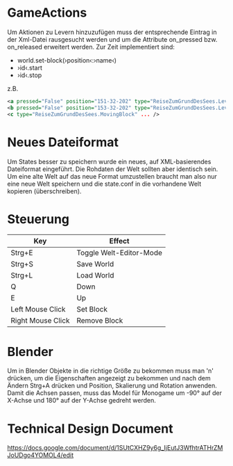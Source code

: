 # GameActions

Um Aktionen zu Levern hinzuzufügen muss der entsprechende Eintrag in der Xml-Datei rausgesucht werden und um die Attribute on_pressed bzw. on_released erweitert werden.
Zur Zeit implementiert sind:
- world.set-block(›position‹:›name‹)
- ›id‹.start
- ›id‹.stop

z.B.

```xml
<a pressed="False" position="151-32-202" type="ReiseZumGrundDesSees.Lever" on_pressed="world.set-block(151-32-204:Wall)" on_released="world.set-block(151-32-204:None)" />
<b pressed="False" position="153-32-202" type="ReiseZumGrundDesSees.Lever" on_pressed="c.start" on_released="c.stop" />
<c type="ReiseZumGrundDesSees.MovingBlock" ... />
```

# Neues Dateiformat

Um States besser zu speichern wurde ein neues, auf XML-basierendes Dateiformat eingeführt.
Die Rohdaten der Welt sollten aber identisch sein.
Um eine alte Welt auf das neue Format umzustellen braucht man also nur eine neue Welt speichern und die state.conf in die vorhandene Welt kopieren (überschreiben).

# Steuerung

| Key               | Effect                     |
|-------------------|----------------------------|
| Strg+E            | Toggle Welt-Editor-Mode    |
| Strg+S            | Save World                 |
| Strg+L            | Load World                 |
| Q                 | Down                       |
| E                 | Up                         |
| Left Mouse Click  | Set Block                  |
| Right Mouse Click | Remove Block               |

# Blender

Um in Blender Objekte in die richtige Größe zu bekommen muss man 'n' drücken, um die Eigenschaften angezeigt zu bekommen und nach dem Ändern Strg+A drücken und Position, Skalierung und Rotation anwenden.
Damit die Achsen passen, muss das Model für Monogame um -90° auf der X-Achse und 180° auf der Y-Achse gedreht werden.

# Technical Design Document

https://docs.google.com/document/d/1SUtCXHZ9y6g_IjEutJ3WfhtrATHrZMJoUDgo4YOMOL4/edit
